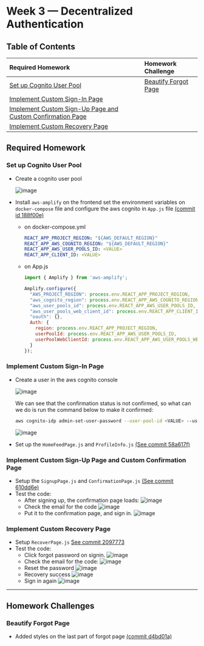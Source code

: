 # Week 3 — Decentralized Authentication

## Table of Contents
| Required Homework | | Homework Challenge|
| :--- | :--- | :--- |
| [Set up Cognito User Pool](#set-up-cognito-user-pool) | | [Beautify Forgot Page](#beautify-forgot-page) |
| [Implement Custom Sign-In Page](#implement-custom-sign-in-page) | |
| [Implement Custom Sign-Up Page and Custom Confirmation Page](#implement-custom-sign-up-page-and-custom-confirmation-page) | |
| [Implement Custom Recovery Page](#implement-custom-recovery-page)| |

## Required Homework

### Set up Cognito User Pool
- Create a cognito user pool

  ![image](https://user-images.githubusercontent.com/71366703/224493207-fcecaf6f-6d6f-416b-bec5-0e336e867dc2.png)
- Install `aws-amplify` on the frontend set the environment variables on `docker-compose` file and configure the aws cognito in `App.js` file [(commit id 188f00e)](https://github.com/timmy-cde/aws-bootcamp-cruddur-2023/commit/188f00ef911932af6fcd8816a90b0fc4262c0841)
  - on docker-compose.yml
    ```yml
    REACT_APP_PROJECT_REGION: "${AWS_DEFAULT_REGION}"
    REACT_APP_AWS_COGNITO_REGION: "${AWS_DEFAULT_REGION}"
    REACT_APP_AWS_USER_POOLS_ID: <VALUE>
    REACT_APP_CLIENT_ID: <VALUE>
    ```
  - on App.js
    ```js
    import { Amplify } from 'aws-amplify';

    Amplify.configure({
      "AWS_PROJECT_REGION": process.env.REACT_APP_PROJECT_REGION,
      "aws_cognito_region": process.env.REACT_APP_AWS_COGNITO_REGION,
      "aws_user_pools_id": process.env.REACT_APP_AWS_USER_POOLS_ID,
      "aws_user_pools_web_client_id": process.env.REACT_APP_CLIENT_ID,
      "oauth": {},
      Auth: {
        region: process.env.REACT_APP_PROJECT_REGION,
        userPoolId: process.env.REACT_APP_AWS_USER_POOLS_ID,
        userPoolWebClientId: process.env.REACT_APP_AWS_USER_POOLS_WEB_CLIENT_ID,
      }
    });
    ```

### Implement Custom Sign-In Page
- Create a user in the aws cognito console

  ![image](https://user-images.githubusercontent.com/71366703/224494227-8a981be2-ac31-41b5-b269-0b30a49917c9.png)

  We can see that the confirmation status is not confirmed, so what can we do is run the command below to make it confirmed: 
  ```sh
  aws cognito-idp admin-set-user-password --user-pool-id <VALUE> --username <VALUE> --password <VALUE> --permanent
  ```
  ![image](https://user-images.githubusercontent.com/71366703/224494719-d4042b31-5519-4645-835e-df75bd7b64e1.png)
- Set up the `HomeFeedPage.js` and `ProfileInfo.js` [(See commit 58a617f)](https://github.com/timmy-cde/aws-bootcamp-cruddur-2023/commit/58a617f692358f38d73e696f7c2b11f256e68749)

### Implement Custom Sign-Up Page and Custom Confirmation Page
- Setup the `SignupPage.js` and `ConfirmationPage.js` [(See commit 610dd6e)](https://github.com/timmy-cde/aws-bootcamp-cruddur-2023/commit/610dd6e6d3859606e61b96dc4392e249575daa89)
- Test the code:
  - After signing up, the confirmation page loads:
    ![image](https://user-images.githubusercontent.com/71366703/224495404-7ae84cf0-cba6-4108-8afb-7bd076893d4b.png)
  - Check the email for the code
    ![image](https://user-images.githubusercontent.com/71366703/224495441-2f5c27ac-2413-4acd-94b6-022a2bfe313b.png)
  - Put it to the confirmation page, and sign in.
    ![image](https://user-images.githubusercontent.com/71366703/224495526-88656706-5421-428b-a98a-51fe7b4e1806.png)


### Implement Custom Recovery Page
- Setup `RecoverPage.js` [See commit 2097773](https://github.com/timmy-cde/aws-bootcamp-cruddur-2023/commit/2097773c8900a86d79158e2c5770942e7b9be2fb)
- Test the code:
  - Click forgot password on signin.
    ![image](https://user-images.githubusercontent.com/71366703/224495716-ddc67b12-b2a0-4dd2-a8fa-cd700f2e6f7f.png)
  - Check the email for the code:
    ![image](https://user-images.githubusercontent.com/71366703/224495750-3afc6760-7d7e-4474-b415-7babed29164a.png)
  - Reset the password
    ![image](https://user-images.githubusercontent.com/71366703/224495779-4078509c-3b21-4114-8ba7-8e21f8a986df.png)
  - Recovery success
    ![image](https://user-images.githubusercontent.com/71366703/224495805-6fbbcac5-1c09-4e3e-b3c9-0a53a47c6974.png)
  - Sign in again
    ![image](https://user-images.githubusercontent.com/71366703/224495828-f1fe5d00-33a5-4c54-b7f4-244a7e4f9dc2.png)

---

## Homework Challenges

### Beautify Forgot Page
- Added styles on the last part of forgot page [(commit d4bd01a)](https://github.com/timmy-cde/aws-bootcamp-cruddur-2023/commit/d4bd01af53609c8e5be1580189b8b6365a84c161)
